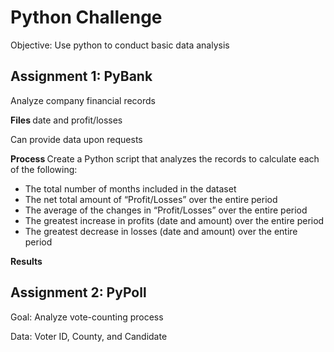 # Python Challenge
Objective: Use python to conduct basic data analysis

## Assignment 1: PyBank
Analyze company financial records

<b> Files </b>
date and profit/losses 

Can provide data upon requests 

<b> Process </b>
Create a Python script that analyzes the records to calculate each of the following:
- The total number of months included in the dataset
- The net total amount of “Profit/Losses” over the entire period
- The average of the changes in “Profit/Losses” over the entire period
- The greatest increase in profits (date and amount) over the entire period
- The greatest decrease in losses (date and amount) over the entire period

<b> Results </b>




## Assignment 2: PyPoll

Goal: Analyze vote-counting process

Data: Voter ID, County, and Candidate

